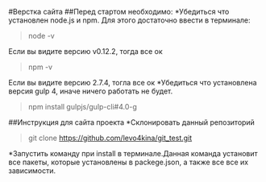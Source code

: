 #Верстка сайта
##Перед стартом необходимо:
*Убедиться что установлен node.js и npm. Для этого достаточно ввести в терминале:
>node -v

Если вы видите версию v0.12.2, тогда все ок
>npm -v

Если вы видите версию 2.7.4, тогла все ок
*Убедиться что установлена версия gulp 4, иначе ничего работать не будет.
>npm install gulpjs/gulp-cli#4.0-g

##Инструкция для сайта проекта
*Склонировать данный репозиторий
>git clone https://github.com/levo4kina/git_test.git

*Запустить команду при install в терминале.Данная команда установит все пакеты, которые установлены в packege.json, а также все все их зависимости.